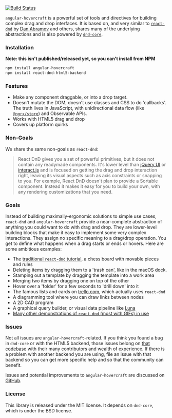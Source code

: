 [![Build Status](https://travis-ci.org/cormacrelf/angular-hovercraft.svg?branch=master)](https://travis-ci.org/cormacrelf/angular-hovercraft)


`angular-hovercraft` is a powerful set of tools and directives for building
complex drag and drop interfaces. It is based on, and very similar to
[`react-dnd`][react-dnd] by [Dan Abramov][gaearon] and others, shares many
of the underlying abstractions and is also powered by [`dnd-core`][dnd-core].

[react-dnd]: https://react-dnd.github.com/react-dnd/
[gaearon]: https://github.com/gaearon
[dnd-core]: https://github.com/react-dnd/react-dnd/tree/master/packages/dnd-core

### Installation

**Note: this isn't published/released yet, so you can't install from NPM**

```sh
npm install angular-hovercraft
npm install react-dnd-html5-backend
```

### Features

* Make any component draggable, or into a drop target.
* Doesn't mutate the DOM, doesn't use classes and CSS to do 'callbacks'.
  The truth lives in JavaScript, with unidirectional data flow (like
  [`@ngrx/store`](ngrx)) and Observable APIs.
* Works with HTML5 drag and drop
* Covers up platform quirks

[ngrx]: https://github.com/ngrx/ngrx-platform

### Non-Goals

We share the same non-goals as `react-dnd`:

> React DnD gives you a set of powerful primitives, but it does not contain any
> readymade components. It's lower level than [jQuery UI][jqui] or
> [interact.js][interactjs] and is focused on getting the drag and drop
> interaction right, leaving its visual aspects such as axis constraints or
> snapping to you. For example, React DnD doesn't plan to provide a Sortable
> component. Instead it makes it easy for you to build your own, with any
> rendering customizations that you need.

[jqui]: https://jqueryui.com/
[interactjs]: http://interactjs.io/

### Goals

Instead of building maximally-ergonomic solutions to simple use cases,
`react-dnd` and `angular-hovercraft` provide a near-complete abstraction of
anything you could want to do with drag and drop. They are lower-level building
blocks that make it easy to implement some very complex interactions. They
assign no specific meaning to a drag/drop operation. You get to define what
happens when a drag starts or ends or hovers. Here are some ambitious examples:

* The [traditional `react-dnd` tutorial](http://react-dnd.github.io/react-dnd/examples-chessboard-tutorial-app.html), a chess board with movable pieces and rules
* Deleting items by dragging them to a 'trash can', like in the macOS dock.
* Stamping out a template by dragging the template into a work area
* Merging two items by dragging one on top of the other
* Hover over a 'folder' for a few seconds to 'drill down' into it
* The famous lists and cards on [trello.com](https://trello.com), which actually uses `react-dnd`
* A diagramming tool where you can draw links between nodes
* A 2D CAD program
* A graphical query builder, or visual data pipeline like [Luna](http://www.luna-lang.org/)
* [Many other demonstrations of `react-dnd` (most with GIFs) in use](https://github.com/react-dnd/react-dnd/issues/384)

### Issues

Not all issues are `angular-hovercraft`-related. If you think you found a bug in
`dnd-core` or with the HTML5 backend, those issues belong on [that
codebase](https://github.com/react-dnd/react-dnd) with their many contributors
and wealth of experience. If there is a problem with another backend you are
using, file an issue with that backend so you can get more specific help and so
that the community can benefit.

Issues and potential improvements to `angular-hovercraft` are discussed on
[GitHub](https://github.com/cormacrelf/angular-hovercraft).

### License

This library is released under the MIT license. It depends on `dnd-core`,
which is under the BSD license.
